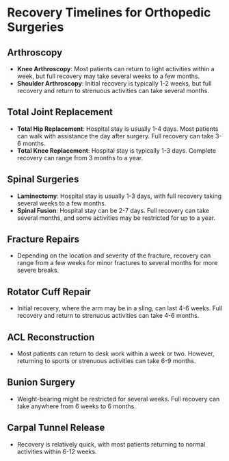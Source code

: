 
# Recovery Timelines for Orthopedic Surgeries

## Arthroscopy

- **Knee Arthroscopy**: Most patients can return to light activities within a week, but full recovery may take several weeks to a few months.
- **Shoulder Arthroscopy**: Initial recovery is typically 1-2 weeks, but full recovery and return to strenuous activities can take several months.

## Total Joint Replacement

- **Total Hip Replacement**: Hospital stay is usually 1-4 days. Most patients can walk with assistance the day after surgery. Full recovery can take 3-6 months.
- **Total Knee Replacement**: Hospital stay is typically 1-3 days. Complete recovery can range from 3 months to a year.

## Spinal Surgeries

- **Laminectomy**: Hospital stay is usually 1-3 days, with full recovery taking several weeks to a few months.
- **Spinal Fusion**: Hospital stay can be 2-7 days. Full recovery can take several months, and some activities may be restricted for up to a year.

## Fracture Repairs

- Depending on the location and severity of the fracture, recovery can range from a few weeks for minor fractures to several months for more severe breaks.

## Rotator Cuff Repair

- Initial recovery, where the arm may be in a sling, can last 4-6 weeks. Full recovery and return to strenuous activities can take 4-6 months.

## ACL Reconstruction

- Most patients can return to desk work within a week or two. However, returning to sports or strenuous activities can take 6-9 months.

## Bunion Surgery

- Weight-bearing might be restricted for several weeks. Full recovery can take anywhere from 6 weeks to 6 months.

## Carpal Tunnel Release

- Recovery is relatively quick, with most patients returning to normal activities within 6-12 weeks.
